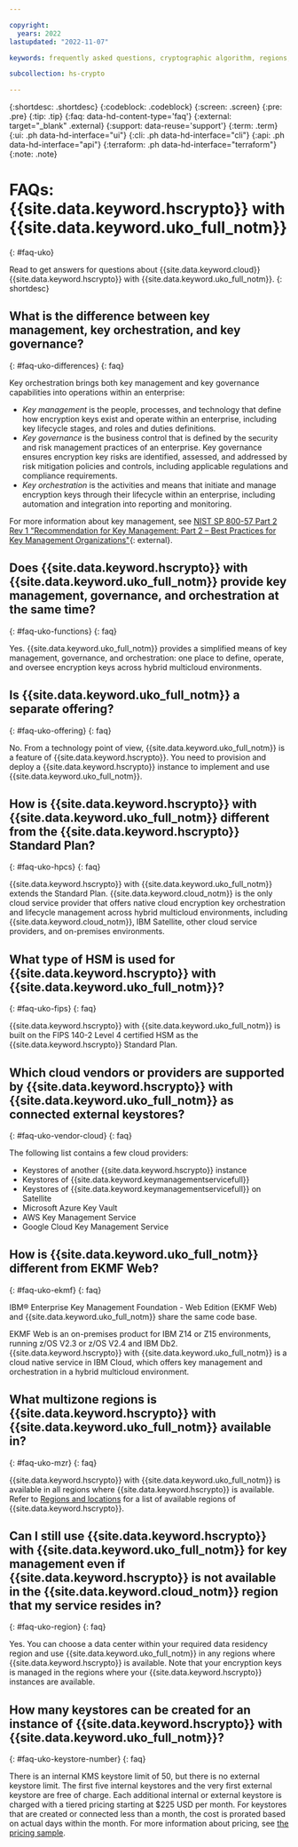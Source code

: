 ```yaml
---

copyright:
  years: 2022
lastupdated: "2022-11-07"

keywords: frequently asked questions, cryptographic algorithm, regions, pricing, security compliance, key ceremony, critical security parameters, cryptographic module, security Level, fips, performance, capacity

subcollection: hs-crypto

---
```


{:shortdesc: .shortdesc}
{:codeblock: .codeblock}
{:screen: .screen}
{:pre: .pre}
{:tip: .tip}
{:faq: data-hd-content-type='faq'}
{:external: target="_blank" .external}
{:support: data-reuse='support'}
{:term: .term}
{:ui: .ph data-hd-interface="ui"}
{:cli: .ph data-hd-interface="cli"}
{:api: .ph data-hd-interface="api"}
{:terraform: .ph data-hd-interface="terraform"}
{:note: .note}

# FAQs: {{site.data.keyword.hscrypto}} with {{site.data.keyword.uko_full_notm}}
{: #faq-uko}

Read to get answers for questions about {{site.data.keyword.cloud}} {{site.data.keyword.hscrypto}} with {{site.data.keyword.uko_full_notm}}.
{: shortdesc}

## What is the difference between key management, key orchestration, and key governance?
{: #faq-uko-differences}
{: faq}

Key orchestration brings both key management and key governance capabilities into operations within an enterprise: 

* *Key management* is the people, processes, and technology that define how encryption keys exist and operate within an enterprise, including key lifecycle stages, and roles and duties definitions. 
* *Key governance* is the business control that is defined by the security and risk management practices of an enterprise. Key governance ensures encryption key risks are identified, assessed, and addressed by risk mitigation policies and controls, including applicable regulations and compliance requirements.
* *Key orchestration* is the activities and means that initiate and manage encryption keys through their lifecycle within an enterprise, including automation and integration into reporting and monitoring. 

For more information about key management, see [NIST SP 800-57 Part 2 Rev 1 "Recommendation for Key Management: Part 2 – Best Practices for Key Management Organizations"](https://nvlpubs.nist.gov/nistpubs/SpecialPublications/NIST.SP.800-57pt2r1.pdf){: external}.


## Does {{site.data.keyword.hscrypto}} with {{site.data.keyword.uko_full_notm}} provide key management, governance, and orchestration at the same time?
{: #faq-uko-functions}
{: faq}

Yes. {{site.data.keyword.uko_full_notm}} provides a simplified means of key management, governance, and orchestration: one place to define, operate, and oversee encryption keys across hybrid multicloud environments.  


## Is {{site.data.keyword.uko_full_notm}} a separate offering?
{: #faq-uko-offering}
{: faq}

No. From a technology point of view, {{site.data.keyword.uko_full_notm}} is a feature of {{site.data.keyword.hscrypto}}. You need to provision and deploy a {{site.data.keyword.hscrypto}} instance to implement and use {{site.data.keyword.uko_full_notm}}. 

## How is {{site.data.keyword.hscrypto}} with {{site.data.keyword.uko_full_notm}} different from the {{site.data.keyword.hscrypto}} Standard Plan?
{: #faq-uko-hpcs}
{: faq}

{{site.data.keyword.hscrypto}} with {{site.data.keyword.uko_full_notm}} extends the Standard Plan. {{site.data.keyword.cloud_notm}} is the only cloud service provider that offers native cloud encryption key orchestration and lifecycle management across hybrid multicloud environments, including {{site.data.keyword.cloud_notm}}, IBM Satellite, other cloud service providers, and on-premises environments.  


## What type of HSM is used for {{site.data.keyword.hscrypto}} with {{site.data.keyword.uko_full_notm}}?
{: #faq-uko-fips}
{: faq}

{{site.data.keyword.hscrypto}} with {{site.data.keyword.uko_full_notm}} is built on the FIPS 140-2 Level 4 certified HSM as the  {{site.data.keyword.hscrypto}} Standard Plan.

## Which cloud vendors or providers are supported by {{site.data.keyword.hscrypto}} with {{site.data.keyword.uko_full_notm}} as connected external keystores?
{: #faq-uko-vendor-cloud}
{: faq}

The following list contains a few cloud providers:

- Keystores of another {{site.data.keyword.hscrypto}} instance
- Keystores of {{site.data.keyword.keymanagementservicefull}}
- Keystores of {{site.data.keyword.keymanagementservicefull}} on Satellite
- Microsoft Azure Key Vault
- AWS Key Management Service
- Google Cloud Key Management Service




## How is {{site.data.keyword.uko_full_notm}} different from EKMF Web?
{: #faq-uko-ekmf}
{: faq}

IBM&reg; Enterprise Key Management Foundation - Web Edition (EKMF Web) and {{site.data.keyword.uko_full_notm}} share the same code base. 

EKMF Web is an on-premises product for IBM Z14 or Z15 environments, running z/OS V2.3 or z/OS V2.4 and IBM Db2. {{site.data.keyword.hscrypto}} with {{site.data.keyword.uko_full_notm}} is a cloud native service in IBM Cloud, which offers key management and orchestration in a hybrid multicloud environment.


## What multizone regions is {{site.data.keyword.hscrypto}} with {{site.data.keyword.uko_full_notm}} available in? 
{: #faq-uko-mzr}
{: faq}

{{site.data.keyword.hscrypto}} with {{site.data.keyword.uko_full_notm}} is available in all regions where {{site.data.keyword.hscrypto}} is available. Refer to [Regions and locations](/docs/hs-crypto?topic=hs-crypto-regions) for a list of available regions of {{site.data.keyword.hscrypto}}.


## Can I still use {{site.data.keyword.hscrypto}} with {{site.data.keyword.uko_full_notm}} for key management even if {{site.data.keyword.hscrypto}} is not available in the {{site.data.keyword.cloud_notm}} region that my service resides in?
{: #faq-uko-region}
{: faq}

Yes. You can choose a data center within your required data residency region and use {{site.data.keyword.uko_full_notm}} in any regions where {{site.data.keyword.hscrypto}} is available. Note that your encryption keys is managed in the regions where your {{site.data.keyword.hscrypto}} instances are available.

## How many keystores can be created for an instance of {{site.data.keyword.hscrypto}} with {{site.data.keyword.uko_full_notm}}?
{: #faq-uko-keystore-number}
{: faq}

There is an internal KMS keystore limit of 50, but there is no external keystore limit. The first five internal keystores and the very first external keystore are free of charge. Each additional internal or external keystore is charged with a tiered pricing starting at $225 USD per month. For keystores that are created or connected less than a month, the cost is prorated based on actual days within the month. For more information about pricing, see [the pricing sample](/docs/hs-crypto?topic=hs-crypto-faq-pricing#faq-how-charge-hpcs-uko).


